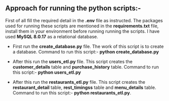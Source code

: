 **Approach for running the python scripts:-**
-

First of all fill the required detail in the **.env** file as instructed. The packages used for running these scripts are mentioned in the **requirements.txt** file, install them in your environment before running running the scripts.
I have used **MySQL 8.0.17** as a relational database.

- First run the **create_database.py** file. The work of this script is to create a database. Command to run this script:- **python create_database.py**
 
- After this run the **users_etl.py** file. This script creates the **customer_details** table and **purchase_history** table. Command to run this script:- **python users_etl.py**

- After this run the **restaurants_etl.py** file. This script creates the **restaurant_detail** table, **rest_timingss** table and **menu_details** table. Command to run this script:- **python restaurants_etl.py**.

 

 
 
